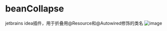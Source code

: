 # beanCollapse
jetbrains idea插件，用于折叠用@Resource和@Autowired修饰的类名
![image](https://github.com/user-attachments/assets/14bdd7ff-a938-4095-967d-2b7cce0ad33e)
